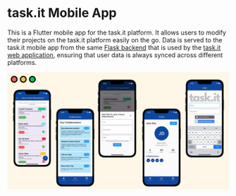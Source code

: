 # task.it Mobile App

This is a Flutter mobile app for the task.it platform. It allows users to modify their projects on the task.it platform easily on the go. Data is served to the task.it mobile app from the same [Flask backend](https://github.com/saarthak2002/taskit-backend) that is used by the [task.it web application](https://github.com/saarthak2002/taskit-app), ensuring that user data is always synced across different platforms.

![task it mobile app cover](/screenshots/taskit-mobile-cover.png)
